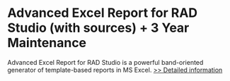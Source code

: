 # Advanced Excel Report for RAD Studio (with sources) + 3 Year Maintenance
Advanced Excel Report for RAD Studio is a powerful band-oriented generator of template-based reports in MS Excel.
[>> Detailed information](https://secure.shareit.com/shareit/product.html?productid=300068138&affiliateid=200057808)